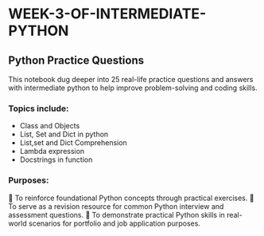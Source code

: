 # WEEK-3-OF-INTERMEDIATE-PYTHON

## Python Practice Questions

This notebook dug deeper into 25 real-life practice questions and answers with intermediate python to help improve problem-solving and coding skills.

### Topics include:
- Class and Objects
- List, Set and Dict in python
- List,set and Dict Comprehension 
- Lambda expression
- Docstrings in function

### Purposes:
🎯 To reinforce foundational Python concepts through practical exercises.
🎯 To serve as a revision resource for common Python interview and assessment questions.
🎯 To demonstrate practical Python skills in real-world scenarios for portfolio and job application purposes.


